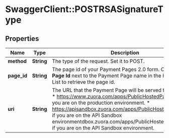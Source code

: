 # SwaggerClient::POSTRSASignatureType

## Properties
Name | Type | Description | Notes
------------ | ------------- | ------------- | -------------
**method** | **String** | The type of the request. Set it to POST.  | 
**page_id** | **String** | The page id of your Payment Pages 2.0 form. Click **Show Page Id** next to the Payment Page name in the Hosted Page List to retrieve the page id.  | 
**uri** | **String** | The URL that the Payment Page will be served from. Set it to:  * https://www.zuora.com/apps/PublicHostedPageLite.do if you are on the production environment. * https://apisandbox.zuora.com/apps/PublicHostedPageLite.do if you are on the API Sandbox environmentdbox.zuora.com/apps/PublicHostedPageLite.do if you are on the API Sandbox environment.  | 



